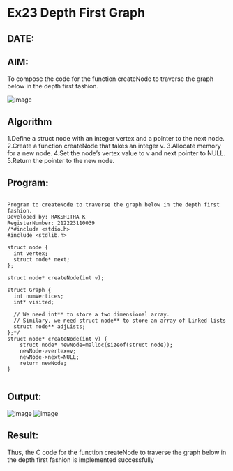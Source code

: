 # Ex23 Depth First Graph
## DATE:
## AIM:
To compose the code for the function createNode to traverse the graph below in the depth first fashion.

![image](https://github.com/user-attachments/assets/63552824-d0a3-49c6-a473-6db27d1f03e4)

## Algorithm
1.Define a struct node with an integer vertex and a pointer to the next node.
2.Create a function createNode that takes an integer v.
3.Allocate memory for a new node.
4.Set the node’s vertex value to v and next pointer to NULL.
5.Return the pointer to the new node.   

## Program:
~~~

Program to createNode to traverse the graph below in the depth first fashion.
Developed by: RAKSHITHA K
RegisterNumber: 212223110039
/*#include <stdio.h>
#include <stdlib.h>

struct node {
  int vertex;
  struct node* next;
};

struct node* createNode(int v);

struct Graph {
  int numVertices;
  int* visited;

  // We need int** to store a two dimensional array.
  // Similary, we need struct node** to store an array of Linked lists
  struct node** adjLists;
};*/
struct node* createNode(int v) {
    struct node* newNode=malloc(sizeof(struct node));
    newNode->vertex=v;
    newNode->next=NULL;
    return newNode;
}


~~~

## Output:

![image](https://github.com/user-attachments/assets/7d8744a0-5164-4a83-b9e6-4b0867d5ab35)
![image](https://github.com/user-attachments/assets/ebb40743-9ce6-43aa-a07f-3b0793258695)


## Result:
Thus, the C code for the function createNode to traverse the graph below in the depth first fashion is implemented successfully
